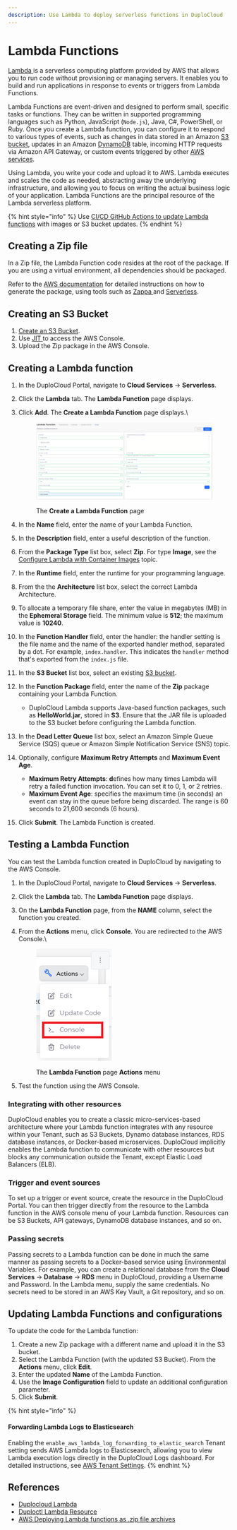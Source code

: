 ```yaml
---
description: Use Lambda to deploy serverless functions in DuploCloud
---
```


# Lambda Functions

[Lambda ](https://aws.amazon.com/pm/lambda/?trk=73f686c8-9606-40ad-852f-7b2bcafa68fe\&sc_channel=ps\&ef_id=CjwKCAjwm4ukBhAuEiwA0zQxk0SFVZUD3BCwJFOwlrHAFxzGF6anGJulF49mrridyhHjXRxfSHnmGxoCQw0QAvD_BwE:G:s\&s_kwcid=AL!4422!3!651212652666!e!!g!!amazon%20lambda!909122559!45462427876)is a serverless computing platform provided by AWS that allows you to run code without provisioning or managing servers. It enables you to build and run applications in response to events or triggers from Lambda Functions.

Lambda Functions are event-driven and designed to perform small, specific tasks or functions. They can be written in supported programming languages such as Python, JavaScript (`Node.js`), Java, C#, PowerShell, or Ruby. Once you create a Lambda function, you can configure it to respond to various types of events, such as changes in data stored in an Amazon [S3 bucket](../s3-bucket.md), updates in an Amazon [DynamoDB](../../../aws-user-guide/aws-services/database/dynamodb.md) table, incoming HTTP requests via Amazon API Gateway, or custom events triggered by other [AWS services](../).

Using Lambda, you write your code and upload it to AWS. Lambda executes and scales the code as needed, abstracting away the underlying infrastructure, and allowing you to focus on writing the actual business logic of your application. Lambda Functions are the principal resource of the Lambda serverless platform.&#x20;

{% hint style="info" %}
Use [CI/CD GitHub Actions to update Lambda functions](../../../introduction-to-ci-cd/github-actions/update-a-lambda-function.md) with images or S3 bucket updates.
{% endhint %}

## Creating a Zip file <a href="#id-0-toc-title" id="id-0-toc-title"></a>

In a Zip file, the Lambda Function code resides at the root of the package. If you are using a virtual environment, all dependencies should be packaged.&#x20;

Refer to the [AWS documentation](https://docs.aws.amazon.com/lambda/latest/dg/configuration-function-zip.html) for detailed instructions on how to generate the package, using tools such as [Zappa ](https://github.com/zappa/Zappa)and [Serverless](https://www.serverless.com/framework/docs/providers/aws/guide/functions).

## Creating an S3 Bucket <a href="#id-2-toc-title" id="id-2-toc-title"></a>

1. [Create an S3 Bucket](../s3-bucket.md).
2. Use [JIT ](../../../aws-user-guide/use-cases/jit-access.md)to access the AWS Console.
3. Upload the Zip package in the AWS Console.

## Creating a Lambda function <a href="#id-3-toc-title" id="id-3-toc-title"></a>

1. In the DuploCloud Portal, navigate to **Cloud Services** -> **Serverless**.
2. Click the **Lambda** tab. The **Lambda Function** page displays.
3.  Click **Add**. The **Create a Lambda Function** page displays.\


    <div align="left"><figure><img src="../../../.gitbook/assets/Screenshot (58).png" alt=""><figcaption><p>The <strong>Create a Lambda Function</strong> page<br></p></figcaption></figure></div>
4. In the **Name** field, enter the name of your Lambda Function.
5. In the **Description** field, enter a useful description of the function.
6. From the **Package Type** list box, select **Zip**. For type **Image**, see the [Configure Lambda with Container Images](create-lambda-using-container-image.md) topic.
7. In the **Runtime** field, enter the runtime for your programming language.
8. From the the **Architecture** list box, select the correct Lambda Architecture.&#x20;
9. To allocate a temporary file share, enter the value in megabytes (MB) in the **Ephemeral Storage** field. The minimum value is **512**; the maximum value is **10240**.
10. In the **Function Handler** field, enter the handler: the handler setting is the file name and the name of the exported handler method, separated by a dot. For example, `index.handler`. This indicates the `handler` method that's exported from the `index.js` file.
11. In the **S3 Bucket** list box, select an existing [S3 bucket](../s3-bucket.md).
12. In the **Function Package** field, enter the name of the **Zip** package containing your Lambda Function.&#x20;
    * DuploCloud Lambda supports Java-based function packages, such as **HelloWorld.jar**, stored in **S3**. Ensure that the JAR file is uploaded to the S3 bucket before configuring the Lambda function.
13. In the **Dead Letter Queue** list box, select an Amazon Simple Queue Service (SQS) queue or Amazon Simple Notification Service (SNS) topic.
14. Optionally, configure **Maximum Retry Attempts** and **Maximum Event Age**.&#x20;
    * **Maximum Retry Attempts**: **d**efines how many times Lambda will retry a failed function invocation. You can set it to 0, 1, or 2 retries.
    * **Maximum Event Age**: specifies the maximum time (in seconds) an event can stay in the queue before being discarded. The range is 60 seconds to 21,600 seconds (6 hours).
15. Click **Submit**. The Lambda Function is created.

## Testing a Lambda Function

You can test the Lambda function created in DuploCloud by navigating to the AWS Console.&#x20;

1. In the DuploCloud Portal, navigate to **Cloud Services** -> **Serverless**.
2. Click the **Lambda** tab. The **Lambda Function** page displays.
3. On the **Lambda Function** page, from the **NAME** column, select the function you created.
4.  From the **Actions** menu, click **Console**. You are redirected to the AWS Console.\


    <div align="left"><figure><img src="../../../.gitbook/assets/L11.png" alt=""><figcaption><p>The <strong>Lambda Function</strong> page <strong>Actions</strong> menu  </p></figcaption></figure></div>


5. Test the function using the AWS Console.

### Integrating with other resources <a href="#id-2-toc-title" id="id-2-toc-title"></a>

DuploCloud enables you to create a classic micro-services-based architecture where your Lambda function integrates with any resource within your Tenant, such as S3 Buckets, Dynamo database instances, RDS database instances, or Docker-based microservices. DuploCloud implicitly enables the Lambda function to communicate with other resources but blocks any communication outside the Tenant, except Elastic Load Balancers (ELB).

### Trigger and event sources <a href="#id-3-toc-title" id="id-3-toc-title"></a>

To set up a trigger or event source, create the resource in the DuploCloud Portal. You can then trigger directly from the resource to the Lambda function in the AWS console menu of your Lambda function. Resources can be S3 Buckets, API gateways, DynamoDB database instances, and so on.&#x20;

### Passing secrets <a href="#id-4-toc-title" id="id-4-toc-title"></a>

Passing secrets to a Lambda function can be done in much the same manner as passing secrets to a Docker-based service using Environmental Variables. For example, you can create a relational database from the **Cloud Services** -> **Database** -> **RDS** menu in DuploCloud, providing a Username and Password. In the Lambda menu, supply the same credentials. No secrets need to be stored in an AWS Key Vault, a Git repository, and so on.

## Updating Lambda Functions and configurations <a href="#id-1-toc-title" id="id-1-toc-title"></a>

To update the code for the Lambda function:

1. Create a new Zip package with a different name and upload it in the S3 bucket.
2. Select the Lambda Function (with the updated S3 Bucket). From the **Actions** menu, click **Edit**.&#x20;
3. Enter the updated **Name** of the Lambda Function.
4. Use the **Image Configuration** field to update an additional configuration parameter.
5. Click **Submit**.

{% hint style="info" %}
#### Forwarding Lambda Logs to Elasticsearch

Enabling the `enable_aws_lambda_log_forwarding_to_elastic_search` Tenant setting sends AWS Lambda logs to Elasticsearch, allowing you to view Lambda execution logs directly in the DuploCloud Logs dashboard. For detailed instructions, see [AWS Tenant Settings](../../aws-systems-settings/aws-tenant-settings.md).&#x20;
{% endhint %}

## References

* [Duplocloud Lambda](https://docs.duplocloud.com/docs/aws-user-guide/aws-services/lambda)
* [Duploctl Lambda Resource](https://github.com/duplocloud/duploctl/wiki/Lambda)
* [AWS Deploying Lambda functions as .zip file archives](https://docs.aws.amazon.com/lambda/latest/dg/configuration-function-zip.html)
